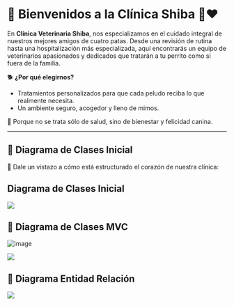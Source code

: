 # 🌟 Bienvenidos a la Clínica Shiba 🐶❤️

En **Clínica Veterinaria Shiba**, nos especializamos en el cuidado integral de nuestros mejores amigos de cuatro patas. Desde una revisión de rutina hasta una hospitalización más especializada, aquí encontrarás un equipo de veterinarios apasionados y dedicados que tratarán a tu perrito como si fuera de la familia.

🐕 **¿Por qué elegirnos?**
- Tratamientos personalizados para que cada peludo reciba lo que realmente necesita.
- Un ambiente seguro, acogedor y lleno de mimos.

🌿 Porque no se trata sólo de salud, sino de bienestar y felicidad canina.

---

## 🔄 Diagrama de Clases Inicial
🤖 Dale un vistazo a cómo está estructurado el corazón de nuestra clínica:

## Diagrama de Clases Inicial

[![](https://img.plantuml.biz/plantuml/png/bPLDRzim38Rl_XL2Jcst5DtL68eMpO0TjjE6tcc9TWL8ea797T2Y_trqRAUoyz76fvWlAV5zJ2btCG6dphj2EuXHFJYB8Q5wBPGyNpIQpa6f_YIseHbYWNp5E8zfOaPQnD19BS-2w_MWCJOs9WOUzxkuBDKpMJEee5C7phu0Ro1Hd8lFo3-aQKE_8MfAy2w_5QE9KPbC76gOuMLX2msOKjcGXjSMe_Yf7S4Om50Z-o4hhwifBOpZjhrILKGE8HmsFlPuXd4Dlh8mcjzZybEM9RRW_Z8ay3rLEe3c4HDAfy2Mplt665lKie7z18BG-Vk4GLiA67EgqiC_OdDwAARIOt0Ewm9X6eaj0pECnYzPy_iet0wP1ZYZT36ANrKMt0ENQHEu6lMJS9DFXJcr3LEpmDcoaAC7yYt3RAW6uL5MdSUxq5F6kB6nfM0hDwCugL9dv5ScxQ7CVHwXUJH5W6umWPFDUs4qj2DoRxmDsrqCyRd3T78Ge97-WRDPdJVcoTZQwXCPwApluqSJUcyGdoe2DlafcUw_rRULkbglRzNgvlhwQhMxKagL906B_1mjS_DHAHNiC1NJ8gSB-f6ei9ZZNPRa-vUgaIj7pWDyK3IP-tJ1k-jTGN4dGzV_N_m7)](https://editor.plantuml.com/uml/bPN1Rjim38RlVWeXfwvRYkrg34MBPi0Essb3xxH4km8aqQ3a3kYmTnyTswdi96xZKyoVbFX_ffIxc81JvrsX7SIe7fp5a53zBPGy7pMQpa6fVYMseHbYWNp5E8zfOaPQnD19BS-2s-sWCJOs9WOUzxlwKAfdicPGGQSEd7q1ta6YE1UVaRz9quP-GjIKu5N-LumcHcKoSQfXXfU5BJHWIcL36bvRZEAdTWHZ04EDx8UilAwcj32E-_RMVOyjNk1RWwyiZDwFa7oNPOajkDyC2NmFbKwGUSI4qXImfKi_CSOMjMnWtq4WTFu-OT2M0iOSglJmXzYiivbApy4vhGk4QIBs3Cmm6JzapQ-ZS3ja6k2CqjKeVb9Py0XSfatWQjHFmaq-5URKTapD0cVBGeuUoBSCivaQX4TPTHxlGayPuyx6beAjt8pYf4gTaL-PT8Goztc6vjaK0Rh314usxuNHq878lV4sx7Snn9SEq-eWG2Fz0sUpEc_Cax6rrIiPwAplusSJUcyGdoe2DlafcQw_pPUDkjvkRzNcyytDzUPmevGgIG8M-JbQvkQZKYeuO2gcHTOB-f6ei9ZZNPRa-vUgaHj7pWEyKJIPUtV1g-j3GN4dGzV_NVm7)

## 🔄 Diagrama de Clases MVC

![image](https://github.com/user-attachments/assets/0ed1613b-a4b9-423c-b0d6-bab05799bb1b)

[![](https://editor.plantuml.com/uml/fLTDRzim3BtxLnWzTTqQRDTWA5ea0pPWFMt8dR6PL9Wj1RII0XtstqSxSarzEHkQKoA-9puzaRHptraWUsoRuW3LBzXZ-MXgR4pvkoZvKpNGTUMgKQWjkhN-yxx2-jZ0ilnXIUdzjAvDkoMCroj3X2QnZWtlGrxWJo5oFq9N6GioTou7mKj24TPGBqkbxRHqm8wbx1e3OX7r3gazeyCzTiOcj2DxLvkyz0rQv0YGCc-n3hi3LWeQzH_IzB5ziAWhPJHsuUbPsxEXEY_y9u65jhzpJ_WEgoVMlGQBCMTDPlzFjtGWFerPcVP045t2ERZXp77ig7i7i5khxc2qsZRHoKO4ysl-9iAUr8UwLLfrblZsw2qtC-UazF3gqrLvStjxnryMYvihvzMoh8osZ3YxEJRP1FuuWCS6M9OJLbPMY9U9boMyddKWZflDa_fBs6B19nc7megLacc4OTvaSE46FJi9zqDcSgZhTyloP5Gz8Q2oHoxi5o0kAjF5W1EIapm4l_D-dzt2NNPMN53ZK7Dgif0Asgq2-Z9qVbBkLqvYYDlrLQ_mDg5PNEK5tMD3pmdFOuIJWw0wv-Y0he64x6i7-23hH6R8JOyB9v8fPWur2-DphT42v_3B9nvE5yGCcDaIJGDw0NraidFucRXgR-warS2UzG29eeWJjgPMErLTG66ZsZus2-grG_UqDK1ru9ve_WrhXbJRRnG-I_MjcMzt5vSTdRulXyZid-rE5_TQC9r0k999Sk4AmlgTEOn0PNBb2ZokuSm6cT9qqM_wr3zGmvFaQpEN9Lag6TD2GpYRU8WiuWT7_pGwltkEGOyGptP1S46Fa1wiWYG07Z4zlmHH03nYE6K4PGXvuDmm42GFKXH36ovaw_NOMLCTHxPJo8byTPomGq9Uqbx73Ii-v2OTTjofp4DMOA_3nuKRyZ9E5yKzloRs_tp-0W00)](https://img.plantuml.biz/plantuml/png/fLTDRzim3BtxLnWzTTqQRDTWA5ea0pPWFMt8dR6OL9Wi1RAI0XtstqSxSarzEHkQKoA-9puzaRHptpcmxjYgwW3DBzXZ_MW4AbF_hchwD0gwhbufYTgXN-i_xniKHmNB-eUpKk-dTMtQhSLqlJ7Meiciew9zR13uKx7SZz0rnW7FNSfXuIMZ20M8PIsrcvOEs96KdJB05b7lqBPdTBp7phYCTYJl1ArlZL48EjM-GOT40IlDMxp3xe2D12N_Gvi-jWyETIEDnYu-FcbxDbQKJVzfmK7RNteWV8VD4-bUWyEKixPc_q_NTB1q6hCoxS52SWldu8Oofx6ZxXt0RYsxWz5ogvAJZGZY2_h6me7K1z5ABJjdwVhiMsvcpadkuTMdg_hczlQElYmMDrVUgsNT6Eq8SNPpxB89_740Znsmh2SihwmOpnClQtWzwq0SDvidzPUmnOfECaw55IcrHZ73Wj7Wmme3EotkXypMewxVBUkJaM92GEEELDWlOAceJ9S2JcYzv27udVRxx1VkYiFYWXgFcbDJX3JGRYNOBqFhP-L-fIJ6Khk-wcNUPZIpgxoWUspeEU5b37Do42HAZWve0PR9llQ03xnEU8RIzBXm8fvYvb2pC3hN6XrGZh1yqk5qGSo0cItHFA0Nq4ScEuUVcQiEvavU3Un93rXM56d2rWYvayq552hPzh5PKAyTkgUj0IiYzrZpRqWpvDf-8_6Pgs_DVBlxEE_e_7rvH67_OdVwUD22-GJCbKAI2rSGr-_COHYgaAjKu6aD5pOebAQFVjEd_e4QdwHScwKisL8fc1ORGjdOGsIHFZZwfz7vvNCC1eHqjZE23mQ4_61b90O8YFdvnOWC413ZASCeGoW0buO18mMGgXhQSC5RhyVEckevl9rYJkAhvyGT4lEozdfkNF4nD-kmvqvb7hCYUpq-BToOLt2wgkxfDR7_w_CN)


## 🔄 Diagrama Entidad Relación
[![](https://img.plantuml.biz/plantuml/png/XL7B2i8m4BpdAqAFWZzGH0J1YmZ-WMoRhGJINTbi3xx-tQJLglLWJidCFcOcgwWWshN162JrUhRhuDCDxTNOT6OrkYw0BMrKyNIqYyL-krps775R2OvKZzKiWZp1CAGHCYqa5OX8xzdcFehOGQnPuIN2krGK-FzwWGjy8-WWDtlI_dd2cDKrWM40a1gKzbdrqTUmJcnWYifbh68E23JO6D8w_CQqoJgJerUUjzjypjVHMMaBJGGMngoGNFw11m00)](https://editor.plantuml.com/uml/XL7B2i8m4BpdAqAFGd-Wb58Gl8ZW7yZQR2MG9hBP7hJrtqrQMpKUp2cPsSVCfFOCn7rdX43BcczoQtIueHo436VJeEeDo49w9cqliYoF-wgQEEkwC-5AJLZZYD0b69emWj92omGUxNksUAmY3k0Rnx28q2eK6VT_FS4TlX5K49krvUbvHH_LjSR13A1jaRfNrKTVwpYnWI4gbLgRmphzfhIBCeEX9Svnp7CthCOAcN4WC1EYHglY1pm1)

